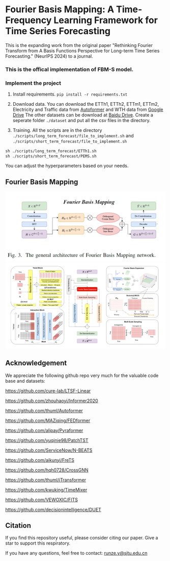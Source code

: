 # Fourier Basis Mapping: A Time-Frequency Learning Framework for Time Series Forecasting

This is the expanding work from the original paper "Rethinking Fourier Transform from A Basis Functions Perspective for Long-term Time Series Forecasting." (NeurIPS 2024) to a journal. 
### This is the offical implementation of FBM-S model. 

### Implement the project

1. Install requirements. ```pip install -r requirements.txt```

2. Download data. You can download the ETTh1, ETTh2, ETTm1, ETTm2, Electricity and Traffic data from [Autoformer](https://drive.google.com/drive/folders/1ZOYpTUa82_jCcxIdTmyr0LXQfvaM9vIy) and WTH data from [Google Drive](https://drive.google.com/drive/folders/13Cg1KYOlzM5C7K8gK8NfC-F3EYxkM3D2) The other datasets can be download at [Baidu Drive](https://pan.baidu.com/share/init?surl=r3KhGd0Q9PJIUZdfEYoymg&pwd=i9iy). Create a seperate folder ```./dataset``` and put all the csv files in the directory.

3. Training. All the scripts are in the directory ```./scripts/long_term_forecast/file_to_implement.sh``` and ```./scripts/short_term_forecast/file_to_implement.sh```
```
sh ./scripts/long_term_forecast/ETTh1.sh
sh ./scripts/short_term_forecast/PEMS.sh
```
You can adjust the hyperparameters based on your needs.
## Fourier Basis Mapping

![alt text](https://github.com/runze1223/FBM-S/blob/main/pic/imag1.png)
![alt text](https://github.com/runze1223/FBM-S/blob/main/pic/imag2.png)

## Acknowledgement

We appreciate the following github repo very much for the valuable code base and datasets:

https://github.com/cure-lab/LTSF-Linear

https://github.com/zhouhaoyi/Informer2020

https://github.com/thuml/Autoformer

https://github.com/MAZiqing/FEDformer

https://github.com/alipay/Pyraformer

https://github.com/yuqinie98/PatchTST

https://github.com/ServiceNow/N-BEATS

https://github.com/aikunyi/FreTS

https://github.com/hqh0728/CrossGNN

https://github.com/thuml/iTransformer

https://github.com/kwuking/TimeMixer

https://github.com/VEWOXIC/FITS

https://github.com/decisionintelligence/DUET

## Citation

If you find this repository useful, please consider citing our paper. Give a star to support this respiratory.

If you have any questions, feel free to contact: runze.y@sjtu.edu.cn
